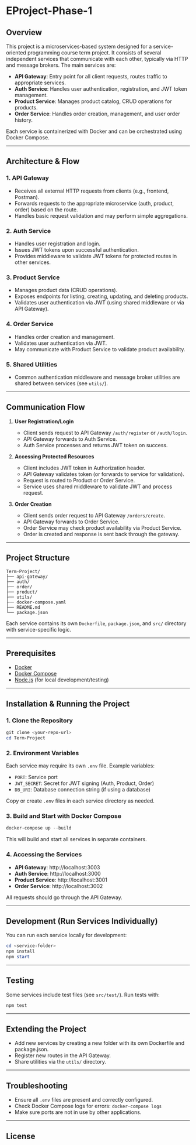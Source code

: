 # EProject-Phase-1
## Overview

This project is a microservices-based system designed for a service-oriented programming course term project. It consists of several independent services that communicate with each other, typically via HTTP and message brokers. The main services are:

- **API Gateway**: Entry point for all client requests, routes traffic to appropriate services.
- **Auth Service**: Handles user authentication, registration, and JWT token management.
- **Product Service**: Manages product catalog, CRUD operations for products.
- **Order Service**: Handles order creation, management, and user order history.

Each service is containerized with Docker and can be orchestrated using Docker Compose.

---

## Architecture & Flow

### 1. API Gateway
- Receives all external HTTP requests from clients (e.g., frontend, Postman).
- Forwards requests to the appropriate microservice (auth, product, order) based on the route.
- Handles basic request validation and may perform simple aggregations.

### 2. Auth Service
- Handles user registration and login.
- Issues JWT tokens upon successful authentication.
- Provides middleware to validate JWT tokens for protected routes in other services.

### 3. Product Service
- Manages product data (CRUD operations).
- Exposes endpoints for listing, creating, updating, and deleting products.
- Validates user authentication via JWT (using shared middleware or via API Gateway).

### 4. Order Service
- Handles order creation and management.
- Validates user authentication via JWT.
- May communicate with Product Service to validate product availability.

### 5. Shared Utilities
- Common authentication middleware and message broker utilities are shared between services (see `utils/`).

---

## Communication Flow

1. **User Registration/Login**
	- Client sends request to API Gateway `/auth/register` or `/auth/login`.
	- API Gateway forwards to Auth Service.
	- Auth Service processes and returns JWT token on success.

2. **Accessing Protected Resources**
	- Client includes JWT token in Authorization header.
	- API Gateway validates token (or forwards to service for validation).
	- Request is routed to Product or Order Service.
	- Service uses shared middleware to validate JWT and process request.

3. **Order Creation**
	- Client sends order request to API Gateway `/orders/create`.
	- API Gateway forwards to Order Service.
	- Order Service may check product availability via Product Service.
	- Order is created and response is sent back through the gateway.

---

## Project Structure

```
Term-Project/
├── api-gateway/
├── auth/
├── order/
├── product/
├── utils/
├── docker-compose.yaml
├── README.md
└── package.json
```

Each service contains its own `Dockerfile`, `package.json`, and `src/` directory with service-specific logic.

---

## Prerequisites

- [Docker](https://www.docker.com/get-started)
- [Docker Compose](https://docs.docker.com/compose/)
- [Node.js](https://nodejs.org/) (for local development/testing)

---

## Installation & Running the Project

### 1. Clone the Repository

```powershell
git clone <your-repo-url>
cd Term-Project
```

### 2. Environment Variables

Each service may require its own `.env` file. Example variables:

- `PORT`: Service port
- `JWT_SECRET`: Secret for JWT signing (Auth, Product, Order)
- `DB_URI`: Database connection string (if using a database)

Copy or create `.env` files in each service directory as needed.

### 3. Build and Start with Docker Compose

```powershell
docker-compose up --build
```

This will build and start all services in separate containers.

### 4. Accessing the Services

- **API Gateway**: http://localhost:3003
- **Auth Service**: http://localhost:3000
- **Product Service**: http://localhost:3001
- **Order Service**: http://localhost:3002

All requests should go through the API Gateway.

---

## Development (Run Services Individually)

You can run each service locally for development:

```powershell
cd <service-folder>
npm install
npm start
```

---

## Testing

Some services include test files (see `src/test/`). Run tests with:

```powershell
npm test
```

---

## Extending the Project

- Add new services by creating a new folder with its own Dockerfile and package.json.
- Register new routes in the API Gateway.
- Share utilities via the `utils/` directory.

---

## Troubleshooting

- Ensure all `.env` files are present and correctly configured.
- Check Docker Compose logs for errors: `docker-compose logs`
- Make sure ports are not in use by other applications.

---

## License

